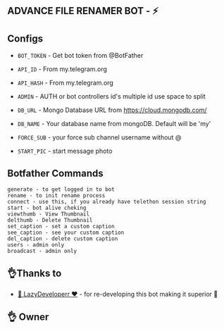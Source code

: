 ## ADVANCE FILE RENAMER BOT - ⚡ 


## Configs 

* `BOT_TOKEN`  - Get bot token from @BotFather

* `API_ID` - From my.telegram.org 

* `API_HASH` - From my.telegram.org 

* `ADMIN` - AUTH or bot controllers id's multiple id use space to split 

* `DB_URL`  - Mongo Database URL from https://cloud.mongodb.com/

* `DB_NAME`  - Your database name from mongoDB. Default will be 'my'

* `FORCE_SUB` - your force sub channel username without @ 

* `START_PIC` - start message photo

## Botfather Commands
```
generate - to get logged in to bot
rename - to init rename process
connect - use this, if you already have telethon session string
start - bot alive cheking
viewthumb - View Thumbnail
delthumb - Delete Thumbnail
set_caption - set a custom caption
see_caption - see your custom caption
del_caption - delete custom caption
users - admin only
broadcast - admin only

```

## 👌Thanks to
- [🍟 LazyDeveloperr ❤](https://telegram.me/LazyDeveloperr) - for re-developing this bot making it superior 🚀 


## 👌 Owner 
<!-- <a href="https://telegram.me/Simplifytuber2">
   <p>👑 ʏᴀsʜ ɢᴏʏᴀʟ 👑</p>
</a> -->

